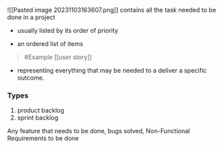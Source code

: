 ![[Pasted image 20231103163607.png]]
contains all the task needed to be done in a project
- usually listed by its order of priority

- an ordered list of items
>	#Example 
>	[[user story]]
- representing everything that may be needed to a deliver a specific outcome. 

### Types
1. product backlog
2. sprint backlog

Any feature that needs to be done, bugs solved, Non-Functional Requirements to be done
